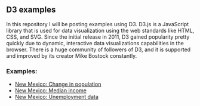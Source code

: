 ## D3 examples

In this repository I will be posting examples using D3. D3.js is a JavaScript library that is used for data visualization using the web standards like HTML, CSS, and SVG. Since the initial release in 2011, D3 gained popularity pretty quickly due to dynamic, interactive data visualizations capabilities in the browser. There is a huge community of followers of D3, and it is supported and improved by its creator Mike Bostock constantly.

### Examples:
* [New Mexico: Change in population](http://bl.ocks.org/ditdili/0c8d1a397901cffe26553ee9dde76b7a)
* [New Mexico: Median income](http://bl.ocks.org/ditdili/09a37bedc8825c2628f5a2ebea687664)
* [New Mexico: Unemployment data](http://bl.ocks.org/ditdili/448b4210c76018b38674587d76a94f05)
